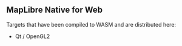 ## MapLibre Native for Web


Targets that have been compiled to WASM and are distributed here:
- Qt / OpenGL2

